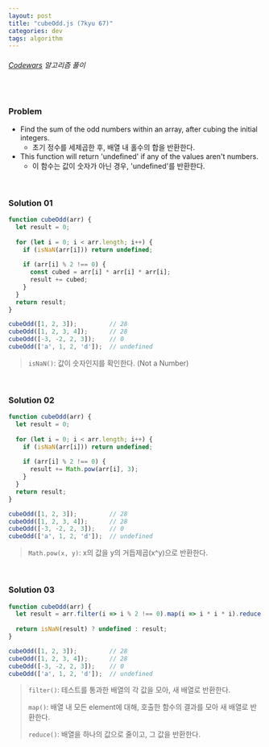 ```yaml
---
layout: post
title: "cubeOdd.js (7kyu 67)"
categories: dev
tags: algorithm
---
```


###### [Codewars](https://www.codewars.com) 알고리즘 풀이

<br>

### Problem

- Find the sum of the odd numbers within an array, after cubing the initial integers.
  - 초기 정수를 세제곱한 후, 배열 내 홀수의 합을 반환한다.
- This function will return 'undefined' if any of the values aren't numbers.
  - 이 함수는 값이 숫자가 아닌 경우, 'undefined'를 반환한다.

<br>

### Solution 01

```js
function cubeOdd(arr) {
  let result = 0;
  
  for (let i = 0; i < arr.length; i++) {
    if (isNaN(arr[i])) return undefined;
    
    if (arr[i] % 2 !== 0) {
      const cubed = arr[i] * arr[i] * arr[i];
      result += cubed;
    }
  }
  return result;
}

cubeOdd([1, 2, 3]);         // 28
cubeOdd([1, 2, 3, 4]);      // 28
cubeOdd([-3, -2, 2, 3]);    // 0
cubeOdd(['a', 1, 2, 'd']);  // undefined
```

> `isNaN()`: 값이 숫자인지를 확인한다. (Not a Number)

<br>

### Solution 02

```js
function cubeOdd(arr) {
  let result = 0;
  
  for (let i = 0; i < arr.length; i++) {
    if (isNaN(arr[i])) return undefined;
    
    if (arr[i] % 2 !== 0) {
      result += Math.pow(arr[i], 3);
    }
  }
  return result;
}

cubeOdd([1, 2, 3]);         // 28
cubeOdd([1, 2, 3, 4]);      // 28
cubeOdd([-3, -2, 2, 3]);    // 0
cubeOdd(['a', 1, 2, 'd']);  // undefined
```

> `Math.pow(x, y)`: x의 값을 y의 거듭제곱(x^y)으로 반환한다.

<br>

### Solution 03

```js
function cubeOdd(arr) {
  let result = arr.filter(i => i % 2 !== 0).map(i => i * i * i).reduce((sum, i) => sum + i, 0);
  
  return isNaN(result) ? undefined : result;
}

cubeOdd([1, 2, 3]);         // 28
cubeOdd([1, 2, 3, 4]);      // 28
cubeOdd([-3, -2, 2, 3]);    // 0
cubeOdd(['a', 1, 2, 'd']);  // undefined
```

> `filter()`: 테스트를 통과한 배열의 각 값을 모아, 새 배열로 반환한다.
>
> `map()`: 배열 내 모든 element에 대해, 호출한 함수의 결과를 모아 새 배열로 반환한다.
>
> `reduce()`: 배열을 하나의 값으로 줄이고, 그 값을 반환한다.

<br>

<br>